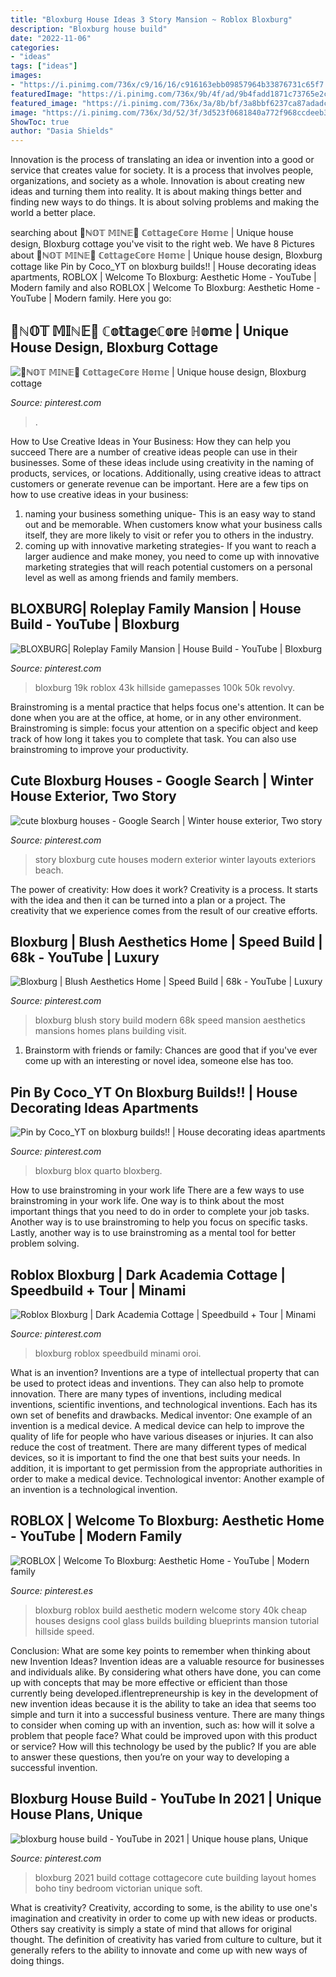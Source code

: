 ```yaml
---
title: "Bloxburg House Ideas 3 Story Mansion ~ Roblox Bloxburg"
description: "Bloxburg house build"
date: "2022-11-06"
categories:
- "ideas"
tags: ["ideas"]
images:
- "https://i.pinimg.com/736x/c9/16/16/c916163ebb09857964b33876731c65f7.jpg"
featuredImage: "https://i.pinimg.com/736x/9b/4f/ad/9b4fadd1871c73765e2c5e2643f74837.jpg"
featured_image: "https://i.pinimg.com/736x/3a/8b/bf/3a8bbf6237ca87adadc212b904705285.jpg"
image: "https://i.pinimg.com/736x/3d/52/3f/3d523f0681840a772f968ccdeeb3221e.jpg"
ShowToc: true
author: "Dasia Shields"
---
```



Innovation is the process of translating an idea or invention into a good or service that creates value for society. It is a process that involves people, organizations, and society as a whole. Innovation is about creating new ideas and turning them into reality. It is about making things better and finding new ways to do things. It is about solving problems and making the world a better place.

	

		
searching about 🚫ℕ𝕆𝕋 𝕄𝕀ℕ𝔼🚫 ℂ𝕠𝕥𝕥𝕒𝕘𝕖ℂ𝕠𝕣𝕖 ℍ𝕠𝕞𝕖 | Unique house design, Bloxburg cottage you've visit to the right web. We have 8 Pictures about 🚫ℕ𝕆𝕋 𝕄𝕀ℕ𝔼🚫 ℂ𝕠𝕥𝕥𝕒𝕘𝕖ℂ𝕠𝕣𝕖 ℍ𝕠𝕞𝕖 | Unique house design, Bloxburg cottage like Pin by Coco_YT on bloxburg builds!! | House decorating ideas apartments, ROBLOX | Welcome To Bloxburg: Aesthetic Home - YouTube | Modern family and also ROBLOX | Welcome To Bloxburg: Aesthetic Home - YouTube | Modern family. Here you go:
		
    
## 🚫ℕ𝕆𝕋 𝕄𝕀ℕ𝔼🚫 ℂ𝕠𝕥𝕥𝕒𝕘𝕖ℂ𝕠𝕣𝕖 ℍ𝕠𝕞𝕖 | Unique House Design, Bloxburg Cottage

<img loading=lazy src="https://i.pinimg.com/736x/5d/f1/4f/5df14f5e43b681016b36790299a38ad0.jpg" onerror="this.onerror=null;this.src='https://tse1.mm.bing.net/th?id=OIP.7857CnkoXvMbkxJnz6NokgHaEH&amp;pid=15.1';" alt="🚫ℕ𝕆𝕋 𝕄𝕀ℕ𝔼🚫 ℂ𝕠𝕥𝕥𝕒𝕘𝕖ℂ𝕠𝕣𝕖 ℍ𝕠𝕞𝕖 | Unique house design, Bloxburg cottage">

_Source: pinterest.com_

>. 

	

How to Use Creative Ideas in Your Business: How they can help you succeed
There are a number of creative ideas people can use in their businesses. Some of these ideas include using creativity in the naming of products, services, or locations. Additionally, using creative ideas to attract customers or generate revenue can be important. Here are a few tips on how to use creative ideas in your business: 
1. naming your business something unique- This is an easy way to stand out and be memorable. When customers know what your business calls itself, they are more likely to visit or refer you to others in the industry. 
2. coming up with innovative marketing strategies- If you want to reach a larger audience and make money, you need to come up with innovative marketing strategies that will reach potential customers on a personal level as well as among friends and family members. 

    
## BLOXBURG| Roleplay Family Mansion | House Build - YouTube | Bloxburg

<img loading=lazy src="https://i.pinimg.com/736x/e5/68/0a/e5680a8a4a10dba4b383cb1169a51f61.jpg" onerror="this.onerror=null;this.src='https://tse1.mm.bing.net/th?id=OIP.LgbVeCrcJXFImwG2SDikXQHaFj&amp;pid=15.1';" alt="BLOXBURG| Roleplay Family Mansion | House Build - YouTube | Bloxburg">

_Source: pinterest.com_

>bloxburg 19k roblox 43k hillside gamepasses 100k 50k revolvy. 

	

Brainstroming is a mental practice that helps focus one's attention. It can be done when you are at the office, at home, or in any other environment. Brainstroming is simple: focus your attention on a specific object and keep track of how long it takes you to complete that task. You can also use brainstroming to improve your productivity.

    
## Cute Bloxburg Houses - Google Search | Winter House Exterior, Two Story

<img loading=lazy src="https://i.pinimg.com/736x/9b/4f/ad/9b4fadd1871c73765e2c5e2643f74837.jpg" onerror="this.onerror=null;this.src='https://tse2.mm.bing.net/th?id=OIP.TS0Gozv-DhyCg54SImTRpQHaHa&amp;pid=15.1';" alt="cute bloxburg houses - Google Search | Winter house exterior, Two story">

_Source: pinterest.com_

>story bloxburg cute houses modern exterior winter layouts exteriors beach. 

	

The power of creativity: How does it work?
Creativity is a process. It starts with the idea and then it can be turned into a plan or a project. The creativity that we experience comes from the result of our creative efforts.

    
## Bloxburg | Blush Aesthetics Home | Speed Build | 68k - YouTube | Luxury

<img loading=lazy src="https://i.pinimg.com/736x/c9/16/16/c916163ebb09857964b33876731c65f7.jpg" onerror="this.onerror=null;this.src='https://tse2.mm.bing.net/th?id=OIP.knkfvOy87JsPXg2Qv_SpswHaFj&amp;pid=15.1';" alt="Bloxburg | Blush Aesthetics Home | Speed Build | 68k - YouTube | Luxury">

_Source: pinterest.com_

>bloxburg blush story build modern 68k speed mansion aesthetics mansions homes plans building visit. 

	

1. Brainstorm with friends or family: Chances are good that if you've ever come up with an interesting or novel idea, someone else has too.

    
## Pin By Coco_YT On Bloxburg Builds!! | House Decorating Ideas Apartments

<img loading=lazy src="https://i.pinimg.com/736x/3a/8b/bf/3a8bbf6237ca87adadc212b904705285.jpg" onerror="this.onerror=null;this.src='https://tse1.mm.bing.net/th?id=OIP._zhjbks6_AkmZvgtmgHo0wHaD3&amp;pid=15.1';" alt="Pin by Coco_YT on bloxburg builds!! | House decorating ideas apartments">

_Source: pinterest.com_

>bloxburg blox quarto bloxberg. 

	

How to use brainstroming in your work life
There are a few ways to use brainstroming in your work life. One way is to think about the most important things that you need to do in order to complete your job tasks. Another way is to use brainstroming to help you focus on specific tasks. Lastly, another way is to use brainstroming as a mental tool for better problem solving.

    
## Roblox Bloxburg | Dark Academia Cottage | Speedbuild + Tour | Minami

<img loading=lazy src="https://i.pinimg.com/736x/c2/43/1a/c2431a6fe8ec0d98218076d3ded40129.jpg" onerror="this.onerror=null;this.src='https://tse2.mm.bing.net/th?id=OIP.10IN1xG5a96SVwj3o_U2vAHaEK&amp;pid=15.1';" alt="Roblox Bloxburg | Dark Academia Cottage | Speedbuild + Tour | Minami">

_Source: pinterest.com_

>bloxburg roblox speedbuild minami oroi. 

	

What is an invention?
Inventions are a type of intellectual property that can be used to protect ideas and inventions. They can also help to promote innovation. There are many types of inventions, including medical inventions, scientific inventions, and technological inventions. Each has its own set of benefits and drawbacks.
Medical inventor: 
One example of an invention is a medical device. A medical device can help to improve the quality of life for people who have various diseases or injuries. It can also reduce the cost of treatment. 
There are many different types of medical devices, so it is important to find the one that best suits your needs. In addition, it is important to get permission from the appropriate authorities in order to make a medical device. 
Technological inventor: 
Another example of an invention is a technological invention.

    
## ROBLOX | Welcome To Bloxburg: Aesthetic Home - YouTube | Modern Family

<img loading=lazy src="https://i.pinimg.com/736x/3d/52/3f/3d523f0681840a772f968ccdeeb3221e.jpg" onerror="this.onerror=null;this.src='https://tse1.mm.bing.net/th?id=OIP.bDmj26-7pHog9xrrs-27ugHaEK&amp;pid=15.1';" alt="ROBLOX | Welcome To Bloxburg: Aesthetic Home - YouTube | Modern family">

_Source: pinterest.es_

>bloxburg roblox build aesthetic modern welcome story 40k cheap houses designs cool glass builds building blueprints mansion tutorial hillside speed. 

	

Conclusion: What are some key points to remember when thinking about new Invention Ideas?
Invention ideas are a valuable resource for businesses and individuals alike. By considering what others have done, you can come up with concepts that may be more effective or efficient than those currently being developed.iflentrepreneurship is key in the development of new invention ideas because it is the ability to take an idea that seems too simple and turn it into a successful business venture. There are many things to consider when coming up with an invention, such as: how will it solve a problem that people face? What could be improved upon with this product or service? How will this technology be used by the public? If you are able to answer these questions, then you’re on your way to developing a successful invention.

    
## Bloxburg House Build - YouTube In 2021 | Unique House Plans, Unique

<img loading=lazy src="https://i.pinimg.com/736x/11/96/1f/11961f82cadd8f9c04467053b5e9c84a.jpg" onerror="this.onerror=null;this.src='https://tse2.mm.bing.net/th?id=OIP.8XGkJnCdG7Wn1c_V-wbDRgHaFj&amp;pid=15.1';" alt="bloxburg house build - YouTube in 2021 | Unique house plans, Unique">

_Source: pinterest.com_

>bloxburg 2021 build cottage cottagecore cute building layout homes boho tiny bedroom victorian unique soft. 

	

What is creativity?
Creativity, according to some, is the ability to use one's imagination and creativity in order to come up with new ideas or products. Others say creativity is simply a state of mind that allows for original thought. The definition of creativity has varied from culture to culture, but it generally refers to the ability to innovate and come up with new ways of doing things.

